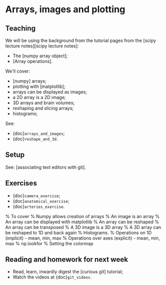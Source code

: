 # Arrays, images and plotting

## Teaching

We will be using the background from the tutorial pages from the [scipy
lecture notes][scipy lecture notes]:

- The [numpy array object];
- [Array operations].

We'll cover:

- [numpy] arrays;
- plotting with [matplotlib];
- arrays can be displayed as images;
- a 2D array is a 2D image;
- 3D arrays and brain volumes;
- reshaping and slicing arrays;
- histograms;

See:

- {doc}`arrays_and_images`;
- {doc}`reshape_and_3d`.

## Setup

See: [associating text editors with git].

## Exercises

- {doc}`camera_exercise`;
- {doc}`anatomical_exercise`;
- {doc}`arteries_exercise`.

% To cover
% Numpy allows creation of arrays
% An image is an array
% An array can be displayed with matplotlib
% An array can be reshaped
% An array can be transposed
% A 3D image is a 3D array
% A 3D array can be reshaped to 1D and back again
% Histograms.
% Operations on 1D (implicit) - mean, min, max
% Operations over axes (explicit) - mean, min, max
% np.lookfor
% Setting the colormap

## Reading and homework for next week

- Read, learn, inwardly digest the [curious git] tutorial;
- Watch the videos at {doc}`git_videos`.
